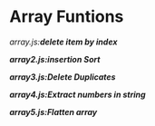 <h1>Array Funtions</h1>
<p><em>array.js<em>:<b>delete item by index<b></p>
<p><em>array2.js<em>:insertion Sort</p>
<p><em>array3.js<em>:Delete Duplicates</p>
<p><em>array4.js<em>:Extract numbers in string</p>
<p><em>array5.js<em>:Flatten array</p>
